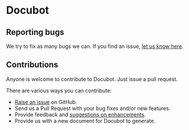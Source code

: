 Docubot
======================


Reporting bugs
----
We try to fix as many bugs we can. If you find an issue, [let us know here](https://github.com/auxai/docubot-php/issues/new).

Contributions
-------------
Anyone is welcome to contribute to Docubot. Just issue a pull request.

There are various ways you can contribute:

* [Raise an issue](https://github.com/auxai/docubot-php/issues) on GitHub.
* Send us a Pull Request with your bug fixes and/or new features.
* Provide feedback and [suggestions on enhancements](https://github.com/auxia/docubot-php/issues?direction=desc&labels=Enhancement&page=1&sort=created&state=open).
* Provide us with a new document for Docubot to generate.
